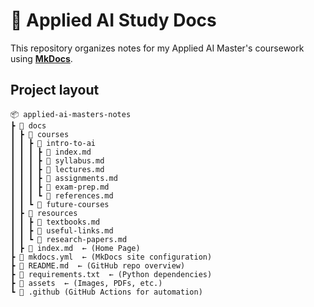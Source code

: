 
# 📂 Applied AI Study Docs

This repository organizes notes for my Applied AI Master's coursework using **[MkDocs](https://www.mkdocs.org)**.


## Project layout
```
📦 applied-ai-masters-notes
┣ 📂 docs
┃ ┣ 📂 courses
┃ ┃ ┣ 📂 intro-to-ai
┃ ┃ ┃ ┣ 📜 index.md
┃ ┃ ┃ ┣ 📜 syllabus.md
┃ ┃ ┃ ┣ 📜 lectures.md
┃ ┃ ┃ ┣ 📜 assignments.md
┃ ┃ ┃ ┣ 📜 exam-prep.md
┃ ┃ ┃ ┗ 📜 references.md
┃ ┃ ┗ 📂 future-courses
┃ ┣ 📂 resources
┃ ┃ ┣ 📜 textbooks.md
┃ ┃ ┣ 📜 useful-links.md
┃ ┃ ┗ 📜 research-papers.md
┃ ┣ 📜 index.md  ← (Home Page)
┣ 📜 mkdocs.yml  ← (MkDocs site configuration)
┣ 📜 README.md  ← (GitHub repo overview)
┣ 📜 requirements.txt  ← (Python dependencies)
┣ 📂 assets  ← (Images, PDFs, etc.)
┗ 📂 .github (GitHub Actions for automation)
```
